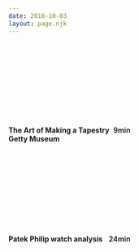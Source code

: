 ```yaml
---
date: 2018-10-03
layout: page.njk
---
```



<div class="preview">
  <a href="https://www.youtube.com/watch?v=jIbu-dJuEh0" class="thumb" style="background-image: url(/media/foo/tapestry.jpg)"></a>
  <div class="details">
    <div class="length">9min</div>
    <h2 class="title">The Art of Making a Tapestry</h2>
    <h3 class="author">Getty Museum</h3>
  </div>
</div>

<div class="preview">
  <a href="https://www.youtube.com/watch?v=ZT9rvtlk_yc" class="thumb" style="background-image: url(/media/foo/test.jpg)"></a>
  <div class="details">
    <div class="length">24min</div>
    <h2 class="title">Patek Philip watch analysis</h2>
  </div>
</div>

<style>

.preview {
  width: 240px;
  margin-bottom: 16px;
}

.thumb {
  display: block;
  width: 240px;
  height: 160px;
  margin-bottom: 4px;
  background-size: cover;
  border-radius: var(--border-radius);
}

.length {
  float: right;
  margin-left: 4px;
  color: var(--primary-color);
  font-weight: 600;
  font-size: 14px;
}

.title {
  margin: 0;
  font-size: 14px;
}


.author {
  margin: 0;
  color: var(--muted-color);
  font-size: 14px;    
}
</style>

<script>
  console.log('hi');
</script>
